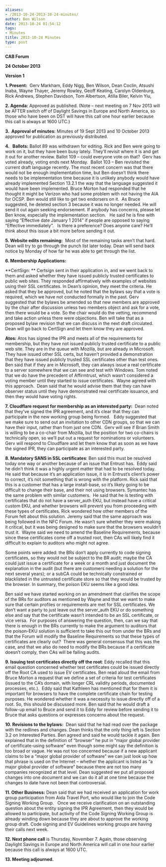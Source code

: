 ```yaml
---
aliases:
- /2013-10-24-2013-10-24-minutes/
author: Ben Wilson
date: 2013-10-24 01:54:12
tags:
- Minutes
title: 2013-10-24 Minutes
type: post
---
```


**CAB Forum**

**24 October 2013**

**Version 1**

**1. Present:**  Gerv Markham, Eddy Nigg, Ben Wilson, Dean Coclin, Atsushi Inaba, Wayne Thayer, Jeremy Rowley, Geoff Keating, Carolyn Oldenburg, Rick Andrews, Stephen Davidson, Tom Albertson, Atilla Biler, Kelvin Yiu,

**2. Agenda:** Approved as published. (Note – next meeting on 7 Nov 2013 will be AFTER switch off of Daylight Savings in Europe and North America, so those who have been on DST will have this call one hour earlier because this call is always at 1600 UTC.)

**3.  Approval of minutes:** Minutes of 19 Sept 2013 and 10 October 2013 approved for publication as previously distributed.

**4.   Ballots:** Ballot 89 was withdrawn for editing. Rick and Ben were going to work on it, but they have been busy lately. They’ll revisit where it is and get it out for another review. Ballot 109 – could everyone vote on that?  Gerv has voted already, voting ends next Monday.  Ballot 103 – Ben revisited the current draft language recently. The most recent concern was that there would not be enough implementation time, but Ben doesn’t think there needs to be implementation time because it is unlikely anybody would have already implemented Section 13.2.1 the way that the language suggested it would have been implemented. Bruce Morton had responded that he thought it might be Verizon who had some problem with not having the AIA for OCSP. Ben would still like to get two endorsers on it.  As Bruce suggested, he deleted section 3 because it was no longer needed. He will send it out again seeking endorsement. If anybody has concerns, please let Ben know, especially the implementation section.   He said he is fine with saying “Effective date January 1 2014” if people are opposed to saying “Effective immediately”.   Is there a preference? Does anyone care? He’ll think about this issue a bit more before sending it out.

**5. Website edits remaining:**  Most of the remaining tasks aren’t that hard. Dean will try to go through the punch list later today. Dean will send back notice by Monday of how far he was able to get through the list.

**6. Membership Applications:**

**CertSign: ** Certsign sent in their application in, and we went back to them and asked whether they have issued publicly trusted certificates to public web sites. They responded affirmatively with examples of websites using their SSL certificates. In Dean’s opinion, they meet the criteria. He asked that they be approved, but he noted that the bylaws say that a vote is required, which we have not conducted formally in the past. Gerv suggested that the bylaws be amended so that new members are approved by the chair after discussion unless two members object and ask for a vote, then there would be a vote. So the chair would do the vetting, recommend and take action unless there were objections. Ben will take that as a proposed bylaw revision that we can discuss in the next draft circulated.  Dean will go back to CertSign and let them know they are approved.

**Atos:** Atos has signed the IPR and meets all of the requirements for membership, but they have not issued publicly trusted certificate to a public web site. They are in the queue with Mozilla, but are already in Microsoft. They have issued other SSL certs, but haven’t provided a demonstration that they have issued publicly trusted SSL certificates other than test ones.   Ben said that if they are in Microsoft, they can always issue a real certificate to a server somewhere that we can see and test with Windows. Tom noted that we do have the precedent of Affirmtrust, which wasn’t considered a voting member until they started to issue certificates.  Wayne agreed with this approach.  Dean said that he would advise them that they can have observer status until they have demonstrated real certificate issuance, and then they would have voting rights.

**7. Cloudflare request for membership as an interested party:**  Dean noted that they’ve signed the IPR agreement, and it’s clear that they can participate in the new working group being formed.   Eddy suggested that we make sure to send out an invitation to other CDN groups, so that we can have their input, rather than from just one CDN.  Gerv will see if Brian Smith is willing to be a co-chair from Mozilla, but the position for two co-chairs is technically open, so we’ll put out a request for nominations or volunteers. Gerv will respond to Cloudflare and let them know that as soon as we have the signed IPR, they can participate as an interested party.

**8. Mandatory SANS in SSL certificates**: Ben said this must be resolved today one way or another because of an issue that Entrust has.  Eddy said he didn’t think it was a highly urgent matter that had to be resolved today.   He said that because it’s an application issue, it is in Entrust’s client’s power to correct, it’s not something that is wrong with the platform. Rick said that this is a customer that has a large install-base, so it’s likely going to be difficult to change their base, and their not using browsers. Symantec has the same problem with similar customers.  He said that he is testing with certificates that do not have a server_auth EKU, but instead have a critical custom EKU, and whether browsers will prevent you from proceeding with these types of certificates. Rick wondered how other members of the Forum felt about this solution. Jeremy said that the same approach was being followed in the NFC Forum. He wasn’t sure whether they were making it critical, but it was being designed to make sure that the browsers wouldn’t trust it.  Wayne said we need to amend the Baseline Requirements, because since these certificates come off a trusted root, then CAs will likely find it difficult to explain to auditors who might not agree.

Some points were added: the BRs don’t apply currently to code signing certificates, so they would not be subject to the BR audit; maybe the CA could just issue a certificate for a week or a month and just document the explanation in the audit (but there are customers needing a solution for the next several years); or a subCA could be technically constrained or blacklisted in the untrusted certificate store so that they would be trusted by the browser. In summary, the poison EKU seems like a good idea.

Ben said we have started working on an amendment that clarifies the scope of the BRs for auditors as mentioned by Wayne and that we want to make sure that certain profiles or requirements are met for SSL certificates. We don’t want a party to just leave out the server_auth EKU or do something else and say that the certificate wasn’t intended to be an SSL certificate, or vice versa.  For purposes of answering the question, then, can we say that there is enough in the BRs currently to make the argument to auditors that the poison-EKU solution is sufficient to take this out from under the BRs and that the Forum will modify the Baseline Requirements so that these types of certificates are clearly out?  There was general consensus that this was the case, and that we also do need to modify the BRs because if a certificate doesn’t comply, then CAs will be failing audits.

**9. Issuing test certificates directly off the root**: Eddy recalled that this email question concerned whether test certificates could be issued directly off the Root CA used to issue EV certificates. Ben read aloud the email from Bruce Morton a request that we define a set of criteria for test certificates (issued to the CA’s domain, with longer CRL validity periods, documented processes, etc.).  Eddy said that Kathleen has mentioned that for them it is important for browsers to have the complete certificate chain for testing purposes. He wondered whether it was a necessity to issue directly off of a root. So, this should be discussed more. Ben said that he would draft a follow-up email to Bruce and send it to Eddy for review before sending it to Bruce that asks questions or expresses concerns about the request.

**10. Revisions to the bylaws:**  Dean said that he had read over the package with the redlines and changes. Dean thinks that the only thing left is Section 3.2 on Interested Parties. Ben agreed and said he would tackle it again. Ben explained that in the definition of “browser” he put in “major global provider of certificate-using software” even though some might say the definition is too broad or vague. He was not too concerned because if a new applicant claims to be a “major global provider of software” we can just look up how that phrase is used on the Internet – whether the applicant is listed as “a major global provider of software” because there are not too many companies recognized at that level. Dean suggested we put all proposed changes into one document and we can do it all at one time because the changes to date have not been that controversial.

**11. Other Business:** Dean said that we had received an application for work group participation from Aida Travel Port, who would like to join the Code Signing Working Group.   Once we receive clarification on an outstanding question about the entity signing the IPR Agreement, then they would be allowed to participate, but activity of the Code Signing Working Group is already winding down because they are about to approve the working group draft. Code signing and EV Guidelines working groups are having their calls next week.

**12. Next phone call** is Thursday, November 7. Again, those observing Daylight Savings in Europe and North America will call in one hour earlier because this call is always at 1600 UTC.

**13. Meeting adjourned.**
